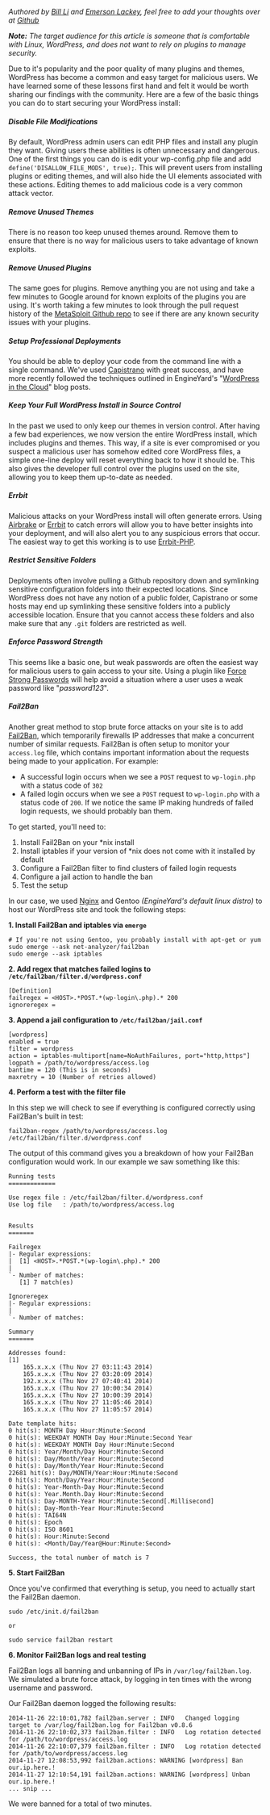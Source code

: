 _Authored by [Bill Li](https://github.com/billxinli) and [Emerson Lackey](https://github.com/Emerson), feel free to add your thoughts over at [Github](https://github.com/twg/BlogPosts/blob/master/2014-11-13-Securing-WordPress.md)_

_**Note:** The target audience for this article is someone that is comfortable with Linux, WordPress, and does not want to rely on plugins to manage security._

Due to it's popularity and the poor quality of many plugins and themes, WordPress has become a common and easy target for malicious users. We have learned some of these lessons first hand and felt it would be worth sharing our findings with the community. Here are a few of the basic things you can do to start securing your WordPress install:

##### Disable File Modifications
By default, WordPress admin users can edit PHP files and install any plugin they want. Giving users these abilities is often unnecessary and dangerous. One of the first things you can do is edit your wp-config.php file and add `define('DISALLOW_FILE_MODS', true);`. This will prevent users from installing plugins or editing themes, and will also hide the UI elements associated with these actions. Editing themes to add malicious code is a very common attack vector.

##### Remove Unused Themes
There is no reason too keep unused themes around. Remove them to ensure that there is no way for malicious users to take advantage of known exploits.

##### Remove Unused Plugins
The same goes for plugins. Remove anything you are not using and take a few minutes to Google around for known exploits of the plugins you are using. It's worth taking a few minutes to look through the pull request history of the [MetaSploit Github repo](https://github.com/rapid7/metasploit-framework/pulls?q=is%3Apr+wordpress+is%3Aclosed) to see if there are any known security issues with your plugins.

##### Setup Professional Deployments
You should be able to deploy your code from the command line with a single command. We've used [Capistrano](http://capistranorb.com/) with great success, and have more recently followed the techniques outlined in EngineYard's "[WordPress in the Cloud](https://blog.engineyard.com/2014/wordpress-in-the-cloud-part-1)" blog posts.

##### Keep Your Full WordPress Install in Source Control
In the past we used to only keep our themes in version control. After having a few bad experiences, we now version the entire WordPress install, which includes plugins and themes. This way, if a site is ever compromised or you suspect a malicious user has somehow edited core WordPress files, a simple one-line deploy will reset everything back to how it should be. This also gives the developer full control over the plugins used on the site, allowing you to keep them up-to-date as needed.

##### Errbit
Malicious attacks on your WordPress install will often generate errors. Using [Airbrake](https://airbrake.io/) or [Errbit](https://github.com/errbit/errbit) to catch errors will allow you to have better insights into your deployment, and will also alert you to any suspicious errors that occur. The easiest way to get this working is to use [Errbit-PHP](https://github.com/flippa/errbit-php).

##### Restrict Sensitive Folders
Deployments often involve pulling a Github repository down and symlinking sensitive configuration folders into their expected locations. Since WordPress does not have any notion of a public folder, Capistrano or some hosts may end up symlinking these sensitive folders into a publicly accessible location. Ensure that you cannot access these folders and also make sure that any `.git` folders are restricted as well. 

##### Enforce Password Strength
This seems like a basic one, but weak passwords are often the easiest way for malicious users to gain access to your site. Using a plugin like [Force Strong Passwords](https://wordpress.org/plugins/force-strong-passwords/) will help avoid a situation where a user uses a weak password like "_password123_". 

##### Fail2Ban
Another great method to stop brute force attacks on your site is to add [Fail2Ban](https://github.com/fail2ban/fail2ban), which temporarily firewalls IP addresses that make a concurrent number of similar requests. Fail2Ban is often setup to monitor your `access.log` file, which contains important information about the requests being made to your application. For example:

- A successful login occurs when we see a `POST` request to `wp-login.php` with a status code of `302`
- A failed login occurs when we see a `POST` request to `wp-login.php` with a status code of `200`. If we notice the same IP making hundreds of failed login requests, we should probably ban them.

To get started, you'll need to:

1. Install Fail2Ban on your *nix install
2. Install iptables if your version of *nix does not come with it installed by default
3. Configure a Fail2Ban filter to find clusters of failed login requests
4. Configure a jail action to handle the ban
5. Test the setup

In our case, we used [Nginx](http://nginx.org/) and Gentoo _(EngineYard's default linux distro)_ to host our WordPress site and took the following steps:

**1. Install Fail2Ban and iptables via `emerge`**

    # If you're not using Gentoo, you probably install with apt-get or yum
    sudo emerge --ask net-analyzer/fail2ban
    sudo emerge --ask iptables

**2. Add regex that matches failed logins to `/etc/fail2ban/filter.d/wordpress.conf`**

    [Definition]
    failregex = <HOST>.*POST.*(wp-login\.php).* 200
    ignoreregex =

**3. Append a jail configuration to `/etc/fail2ban/jail.conf`**

    [wordpress]
    enabled = true
    filter = wordpress
    action = iptables-multiport[name=NoAuthFailures, port="http,https"]
    logpath = /path/to/wordpress/access.log
    bantime = 120 (This is in seconds)
    maxretry = 10 (Number of retries allowed)

**4. Perform a test with the filter file**

In this step we will check to see if everything is configured correctly using Fail2Ban's built in test:

    fail2ban-regex /path/to/wordpress/access.log /etc/fail2ban/filter.d/wordpress.conf

The output of this command gives you a breakdown of how your Fail2Ban configuration would work. In our example we saw something like this:

    Running tests
    =============

    Use regex file : /etc/fail2ban/filter.d/wordpress.conf
    Use log file   : /path/to/wordpress/access.log


    Results
    =======

    Failregex
    |- Regular expressions:
    |  [1] <HOST>.*POST.*(wp-login\.php).* 200
    |
    `- Number of matches:
       [1] 7 match(es)

    Ignoreregex
    |- Regular expressions:
    |
    `- Number of matches:

    Summary
    =======
    
    Addresses found:
    [1]
        165.x.x.x (Thu Nov 27 03:11:43 2014)
        165.x.x.x (Thu Nov 27 03:20:09 2014)
        192.x.x.x (Thu Nov 27 07:40:41 2014)
        165.x.x.x (Thu Nov 27 10:00:34 2014)
        165.x.x.x (Thu Nov 27 10:00:39 2014)
        165.x.x.x (Thu Nov 27 11:05:46 2014)
        165.x.x.x (Thu Nov 27 11:05:57 2014)

    Date template hits:
    0 hit(s): MONTH Day Hour:Minute:Second
    0 hit(s): WEEKDAY MONTH Day Hour:Minute:Second Year
    0 hit(s): WEEKDAY MONTH Day Hour:Minute:Second
    0 hit(s): Year/Month/Day Hour:Minute:Second
    0 hit(s): Day/Month/Year Hour:Minute:Second
    0 hit(s): Day/Month/Year Hour:Minute:Second
    22681 hit(s): Day/MONTH/Year:Hour:Minute:Second
    0 hit(s): Month/Day/Year:Hour:Minute:Second
    0 hit(s): Year-Month-Day Hour:Minute:Second
    0 hit(s): Year.Month.Day Hour:Minute:Second
    0 hit(s): Day-MONTH-Year Hour:Minute:Second[.Millisecond]
    0 hit(s): Day-Month-Year Hour:Minute:Second
    0 hit(s): TAI64N
    0 hit(s): Epoch
    0 hit(s): ISO 8601
    0 hit(s): Hour:Minute:Second
    0 hit(s): <Month/Day/Year@Hour:Minute:Second>

    Success, the total number of match is 7

**5. Start Fail2Ban**

Once you've confirmed that everything is setup, you need to actually start the Fail2Ban daemon.

    sudo /etc/init.d/fail2ban
    
    or
    
    sudo service fail2ban restart


**6. Monitor Fail2Ban logs and real testing**

Fail2Ban logs all banning and unbanning of IPs in `/var/log/fail2ban.log`. We simulated a brute force attack, by logging in ten times with the wrong username and password.

Our Fail2Ban daemon logged the following results:

    2014-11-26 22:10:01,782 fail2ban.server : INFO   Changed logging target to /var/log/fail2ban.log for Fail2ban v0.8.6
    2014-11-26 22:10:02,373 fail2ban.filter : INFO   Log rotation detected for /path/to/wordpress/access.log
    2014-11-26 22:10:07,379 fail2ban.filter : INFO   Log rotation detected for /path/to/wordpress/access.log
    2014-11-27 12:08:53,992 fail2ban.actions: WARNING [wordpress] Ban our.ip.here.!
    2014-11-27 12:10:54,191 fail2ban.actions: WARNING [wordpress] Unban our.ip.here.! 
    ... snip ...
    
We were banned for a total of two minutes.
